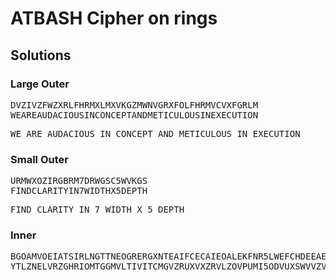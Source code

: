 # ATBASH Cipher on rings

## Solutions

### Large Outer

<pre>
DVZIVZFWZXRLFHRMXLMXVKGZMWNVGRXFOLFHRMVCVXFGRLM
WEAREAUDACIOUSINCONCEPTANDMETICULOUSINEXECUTION
</pre>

<pre>
WE ARE AUDACIOUS IN CONCEPT AND METICULOUS IN EXECUTION
</pre>

### Small Outer

<pre>
URMWXOZIRGBRM7DRWGSC5WVKGS
FINDCLARITYIN7WIDTHX5DEPTH
</pre>

<pre>
FIND CLARITY IN 7 WIDTH X 5 DEPTH
</pre>

### Inner

<pre>
BGOAMVOEIATSIRLNGTTNEOGRERGXNTEAIFCECAIEOALEKFNR5LWEFCHDEEAEEE7NMDRXX5
YTLZNELVRZGHRIOMTGGMVLTIVITCMGVZRUXVXZRVLZOVPUMI5ODVUXSWVVZVVV7MNWICC5
</pre>
